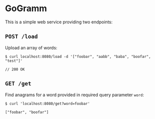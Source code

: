 # GoGramm

This is a simple web service providing two endpoints:

## `POST /load`

Upload an array of words:

    $ curl localhost:8080/load -d '["foobar", "aabb", "baba", "boofar", "test"]'
    
    // 200 OK

## `GET /get`

Find anagrams for a word provided in required query parameter `word`:

    $ curl 'localhost:8080/get?word=foobar' 
    
    ["foobar", "boofar"]
